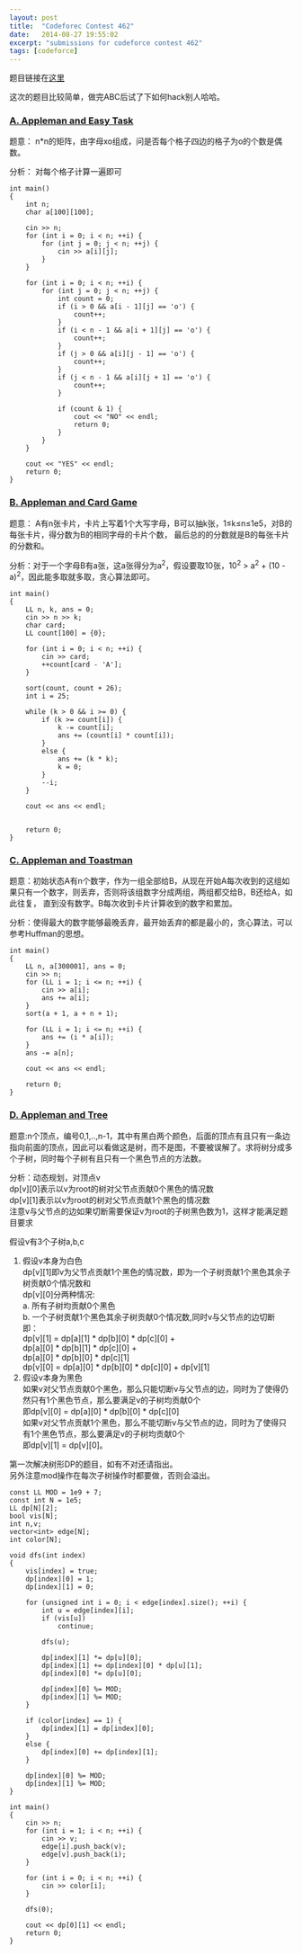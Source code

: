 ```yaml
---
layout: post
title:  "Codeforec Contest 462"
date:   2014-08-27 19:55:02
excerpt: "submissions for codeforce contest 462"
tags: [codeforce]
---
```


题目链接在[这里](http://codeforces.com/contest/462)

这次的题目比较简单，做完ABC后试了下如何hack别人哈哈。  


<!--more-->

### [A. Appleman and Easy Task](http://codeforces.com/contest/462/problem/A)

题意： n\*n的矩阵，由字母xo组成，问是否每个格子四边的格子为o的个数是偶数。    

分析： 对每个格子计算一遍即可

```
int main()
{
    int n;
    char a[100][100];

    cin >> n;
    for (int i = 0; i < n; ++i) {
        for (int j = 0; j < n; ++j) {
            cin >> a[i][j];
        }
    }

    for (int i = 0; i < n; ++i) {
        for (int j = 0; j < n; ++j) {
            int count = 0;
            if (i > 0 && a[i - 1][j] == 'o') {
                count++;
            }
            if (i < n - 1 && a[i + 1][j] == 'o') {
                count++;
            }
            if (j > 0 && a[i][j - 1] == 'o') {
                count++;
            }
            if (j < n - 1 && a[i][j + 1] == 'o') {
                count++;
            }

            if (count & 1) {
                cout << "NO" << endl;
                return 0;
            }
        }
    }

    cout << "YES" << endl;
    return 0;
}
```

### [B. Appleman and Card Game](http://codeforces.com/contest/462/problem/B)

题意： A有n张卡片，卡片上写着1个大写字母，B可以抽k张，1&le;k&le;n&le;1e5，对B的每张卡片，得分数为B的相同字母的卡片个数，
 最后总的的分数就是B的每张卡片的分数和。  

分析：对于一个字母B有a张，这a张得分为a<sup>2</sup>，假设要取10张，10<sup>2</sup> &gt; a<sup>2</sup> + (10 - a)<sup>2</sup>，因此能多取就多取，贪心算法即可。  

```
int main()
{
    LL n, k, ans = 0;
    cin >> n >> k;
    char card;
    LL count[100] = {0};

    for (int i = 0; i < n; ++i) {
        cin >> card;
        ++count[card - 'A'];
    }

    sort(count, count + 26);
    int i = 25;

    while (k > 0 && i >= 0) {
        if (k >= count[i]) {
            k -= count[i];
            ans += (count[i] * count[i]);
        }
        else {
            ans += (k * k);
            k = 0;
        }
        --i;
    }

    cout << ans << endl;


    return 0;
}
```


### [C. Appleman and Toastman](http://codeforces.com/contest/462/problem/C)  

题意：初始状态A有n个数字，作为一组全部给B，从现在开始A每次收到的这组如果只有一个数字，则丢弃，否则将该组数字分成两组，两组都交给B，B还给A，如此往复， 直到没有数字。B每次收到卡片计算收到的数字和累加。

分析：使得最大的数字能够最晚丢弃，最开始丢弃的都是最小的，贪心算法，可以参考Huffman的思想。  


```
int main()
{
    LL n, a[300001], ans = 0;
    cin >> n;
    for (LL i = 1; i <= n; ++i) {
        cin >> a[i];
        ans += a[i];
    }
    sort(a + 1, a + n + 1);

    for (LL i = 1; i <= n; ++i) {
        ans += (i * a[i]);
    }
    ans -= a[n];

    cout << ans << endl;

    return 0;
}
```

### [D. Appleman and Tree](http://codeforces.com/contest/462/problem/D)  

题意:n个顶点，编号0,1,..,n-1，其中有黑白两个颜色，后面的顶点有且只有一条边指向前面的顶点，因此可以看做这是树，而不是图，不要被误解了。求将树分成多个子树，同时每个子树有且只有一个黑色节点的方法数。  

分析：动态规划，对顶点v     
    dp[v][0]表示以v为root的树对父节点贡献0个黑色的情况数   
    dp[v][1]表示以v为root的树对父节点贡献1个黑色的情况数    
    注意v与父节点的边如果切断需要保证v为root的子树黑色数为1，这样才能满足题目要求   

假设v有3个子树a,b,c    
1. 假设v本身为白色   
    dp[v][1]即v为父节点贡献1个黑色的情况数，即为一个子树贡献1个黑色其余子树贡献0个情况数和   
    dp[v][0]分两种情况:  
        a. 所有子树均贡献0个黑色    
        b. 一个子树贡献1个黑色其余子树贡献0个情况数,同时v与父节点的边切断   
        即：   
        dp[v][1] = dp[a][1] * dp[b][0] * dp[c][0] +   
                   dp[a][0] * dp[b][1] * dp[c][0] +   
                   dp[a][0] * dp[b][0] * dp[c][1]    
        dp[v][0] = dp[a][0] * dp[b][0] * dp[c][0] + dp[v][1]  
2. 假设v本身为黑色   
        如果v对父节点贡献0个黑色，那么只能切断v与父节点的边，同时为了使得仍然只有1个黑色节点，那么要满足v的子树均贡献0个    
        即dp[v][0] = dp[a][0] * dp[b][0] * dp[c][0]    
        如果v对父节点贡献1个黑色，那么不能切断v与父节点的边，同时为了使得只有1个黑色节点，那么要满足v的子树均贡献0个    
        即dp[v][1] = dp[v][0]。    

第一次解决树形DP的题目，如有不对还请指出。    
另外注意mod操作在每次子树操作时都要做，否则会溢出。   

```
const LL MOD = 1e9 + 7;
const int N = 1e5;
LL dp[N][2];
bool vis[N];
int n,v;
vector<int> edge[N];
int color[N];

void dfs(int index)
{
    vis[index] = true;
    dp[index][0] = 1;
    dp[index][1] = 0;

    for (unsigned int i = 0; i < edge[index].size(); ++i) {
        int u = edge[index][i];
        if (vis[u])
            continue;

        dfs(u);

        dp[index][1] *= dp[u][0];
        dp[index][1] += dp[index][0] * dp[u][1];
        dp[index][0] *= dp[u][0];

        dp[index][0] %= MOD;
        dp[index][1] %= MOD;
    }

    if (color[index] == 1) {
        dp[index][1] = dp[index][0];
    }
    else {
        dp[index][0] += dp[index][1];
    }

    dp[index][0] %= MOD;
    dp[index][1] %= MOD;
}

int main()
{
    cin >> n;
    for (int i = 1; i < n; ++i) {
        cin >> v;
        edge[i].push_back(v);
        edge[v].push_back(i);
    }

    for (int i = 0; i < n; ++i) {
        cin >> color[i];
    }

    dfs(0);

    cout << dp[0][1] << endl;
    return 0;
}
```
